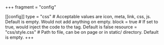 +++
fragment = "config"

[[config]]
  type = "css" # Acceptable values are icon, meta, link, css, js. Default is empty. Would not add anything on empty.
  block = true # If set to true, would inject the code to the <head> tag. Default is false
  resource = "css/style.css" # Path to file, can be on page or in static/ directory. Default is empty.
+++